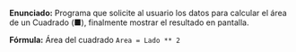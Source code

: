 **Enunciado:**
Programa que solicite al usuario los datos para calcular el área de un Cuadrado (■), finalmente mostrar el resultado en pantalla.

**Fórmula:** Área del cuadrado
`Area = Lado ** 2`